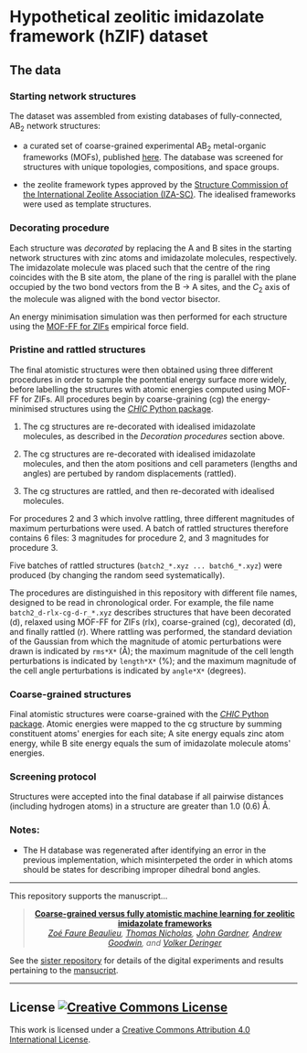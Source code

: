 # Hypothetical zeolitic imidazolate framework (hZIF) dataset

## The data

### Starting network structures

The dataset was assembled from existing databases of fully-connected, 
AB<sub>2</sub> network structures:
    
- a curated set of coarse-grained experimental AB<sub>2</sub> metal-organic 
frameworks (MOFs), published [here](https://pubs.acs.org/doi/full/10.1021/acs.chemmater.1c02439).
The database was screened for structures with unique topologies, compositions, 
and space groups.
    
- the zeolite framework types approved by the [Structure Commission of the 
International Zeolite Association (IZA-SC)](http://www.iza-structure.org/databases/). 
The idealised frameworks were used as template structures.
    
### Decorating procedure

Each structure was *decorated* by replacing the A and B sites in the starting network structures with zinc atoms and imidazolate molecules, respectively. The imidazolate molecule was placed such that the centre of the ring coincides with the B site atom, the plane of the ring is parallel with the plane occupied by the two bond vectors from the B -> A sites, and the *C*<sub>2</sub> axis of the molecule was aligned with the bond vector bisector.

An energy minimisation simulation was then performed for each structure using the [MOF-FF for ZIFs](https://pubs.acs.org/doi/10.1021/acs.jctc.8b01041) empirical force field.

### Pristine and rattled structures

The final atomistic structures were then obtained using three different procedures in order to sample the pontential energy surface more widely, before labelling the structures with atomic energies computed using MOF-FF for ZIFs. All procedures begin by coarse-graining (cg) the energy-minimised structures using the [*CHIC* Python package](https://github.com/tcnicholas/chic).

1) The cg structures are re-decorated with idealised imidazolate molecules, as described in the *Decoration procedures* section above.

2) The cg structures are re-decorated with idealised imidazolate molecules, and then the atom positions and cell parameters (lengths and angles) are pertubed by random displacements (rattled).

3) The cg structures are rattled, and then re-decorated with idealised molecules.

For procedures 2 and 3 which involve rattling, three different magnitudes of maximum perturbations were used. A batch of rattled structures therefore contains 6 files: 3 magnitudes for procedure 2, and 3 magnitudes for procedure 3.

Five batches of rattled structures (`batch2_*.xyz ... batch6_*.xyz`) were produced (by changing the random seed systematically).

The procedures are distinguished in this repository with different file names, designed to be read in chronological order. For example, the file name `batch2_d-rlx-cg-d-r_*.xyz` describes structures that have been decorated (d), relaxed using MOF-FF for ZIFs (rlx), coarse-grained (cg), decorated (d), and finally rattled (r). Where rattling was performed, the standard deviation of the Gaussian from which the magnitude of atomic perturbations were drawn is indicated by `rms*X*` (Å); the maximum magnitude of the cell length perturbations is indicated by `length*X*` (%); and the maximum magnitude of the cell angle perturbations is indicated by `angle*X*` (degrees).

### Coarse-grained structures

Final atomistic structures were coarse-grained with the [*CHIC* Python package](https://github.com/tcnicholas/chic). Atomic energies were mapped to the cg structure by summing constituent atoms' energies for each site; A site energy equals zinc atom energy, while B site energy equals the sum of imidazolate molecule atoms' energies.

### Screening protocol

Structures were accepted into the final database if all pairwise distances (including hydrogen atoms) in a structure are greater than 1.0 (0.6) Å.

### Notes:

- The H database was regenerated after identifying an error in the previous implementation, which misinterpeted the order in which atoms should be states for describing improper dihedral bond angles.

---

This repository supports the manuscript...

<div align="center">

> **[Coarse-grained versus fully atomistic machine learning for zeolitic imidazolate frameworks]()**\
> _[Zoé Faure Beaulieu](https://twitter.com/ZFaureBeaulieu), [Thomas Nicholas](https://twitter.com/thomascnicholas), [John Gardner](https://twitter.com/jla_gardner), [Andrew Goodwin](https://goodwingroupox.uk/), and [Volker Deringer](http://deringer.chem.ox.ac.uk)_

</div>

See the [sister repository](https://github.com/ZoeFaureBeaulieu/cg-gpr) for 
details of the digital experiments and results pertaining to the [mansucript]().

---

## License <a rel="license" href="http://creativecommons.org/licenses/by/4.0/"><img alt="Creative Commons License" style="border-width:0" src="https://i.creativecommons.org/l/by/4.0/80x15.png" /></a>

This work is licensed under a <a rel="license" href="http://creativecommons.org/licenses/by/4.0/">Creative Commons Attribution 4.0 International License</a>.
